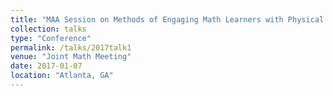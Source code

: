 ```yaml
---
title: "MAA Session on Methods of Engaging Math Learners with Physical Impairments"
collection: talks
type: "Conference" 
permalink: /talks/2017talk1
venue: "Joint Math Meeting"
date: 2017-01-07
location: "Atlanta, GA"
---
```

